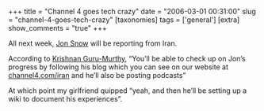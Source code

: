 +++
title = "Channel 4 goes tech crazy"
date = "2006-03-01 00:31:00"
slug = "channel-4-goes-tech-crazy"
[taxonomies]
tags = ['general']
[extra]
show_comments = "true"
+++

All next week, [Jon Snow](http://en.wikipedia.org/wiki/Jon_Snow) will be reporting from Iran.

According to [Krishnan Guru-Murthy](http://en.wikipedia.org/wiki/Krishnan_Guru-Murthy), “You’ll be able to check up on Jon’s progress by following his blog which you can see on our website at [channel4.com/iran](http://www.channel4.com/iran) and he’ll also be posting podcasts”

At which point my girlfriend quipped “yeah, and then he’ll be setting up a wiki to document his experiences”.
